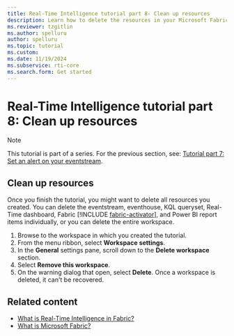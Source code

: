 ```yaml
---
title: Real-Time Intelligence tutorial part 8- Clean up resources
description: Learn how to delete the resources in your Microsoft Fabric workspace.
ms.reviewer: tzgitlin
ms.author: spelluru
author: spelluru
ms.topic: tutorial
ms.custom:
ms.date: 11/19/2024
ms.subservice: rti-core
ms.search.form: Get started
---
```

# Real-Time Intelligence tutorial part 8: Clean up resources

> [!NOTE]
> This tutorial is part of a series. For the previous section, see: [Tutorial part 7: Set an alert on your eventstream](tutorial-7-set-alert.md).

## Clean up resources

Once you finish the tutorial, you might want to delete all resources you created. You can delete the eventstream, eventhouse, KQL queryset, Real-Time dashboard, Fabric [!INCLUDE [fabric-activator](includes/fabric-activator.md)], and Power BI report items individually, or you can delete the entire workspace.

1. Browse to the workspace in which you created the tutorial.
1. From the menu ribbon, select **Workspace settings**.
1. In the **General** settings pane, scroll down to the **Delete workspace** section.
1. Select **Remove this workspace**.
1. On the warning dialog that open, select **Delete**. Once a workspace is deleted, it can't be recovered.

## Related content

* [What is Real-Time Intelligence in Fabric?](overview.md)
* [What is Microsoft Fabric?](../fundamentals/microsoft-fabric-overview.md)
